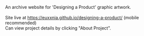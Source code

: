 An archive website for 'Designing a Product' graphic artwork.
<br><br>
Site live at https://euxxnia.github.io/designing-a-product/ (mobile recommended)<br>
Can view project details by clicking "About Project".
